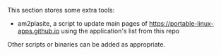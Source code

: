 This section stores some extra tools:
- am2plasite, a script to update main pages of https://portable-linux-apps.github.io using the application's list from this repo

Other scripts or binaries can be added as appropriate.
